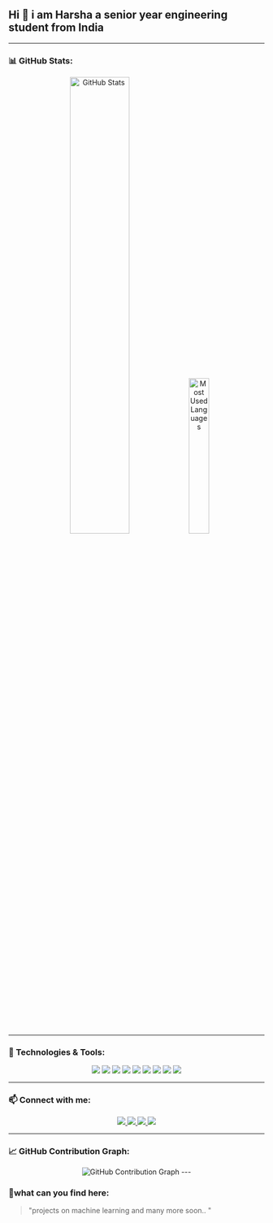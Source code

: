 ## Hi 👋 i am Harsha a senior year engineering student from India

---

### 📊 GitHub Stats:

<p align="center">
  <img src="https://github-readme-stats.vercel.app/api?username=Alexrdj11&show_icons=true&theme=radical" alt="GitHub Stats" width="48%"/>
  <img src="https://github-readme-stats.vercel.app/api/top-langs/?username=Alexrdj11&layout=compact&theme=radical" alt="Most Used Languages" width="28%"/>
</p>

---

### 🚀 Technologies & Tools:

<p align="center">
  <img src="https://img.shields.io/badge/React-20232A?style=for-the-badge&logo=react&logoColor=61DAFB"/>
  <img src="https://img.shields.io/badge/HTML5-E34F26?style=for-the-badge&logo=html5&logoColor=white"/>
  <img src="https://img.shields.io/badge/CSS3-1572B6?style=for-the-badge&logo=css3&logoColor=white"/>
  <img src="https://img.shields.io/badge/Python-3776AB?style=for-the-badge&logo=python&logoColor=white"/>
  <img src="https://img.shields.io/badge/C%23-239120?style=for-the-badge&logo=csharp&logoColor=white"/>
  <img src="https://img.shields.io/badge/Java-239120?style=for-the-badge&logo=java&logoColor=white"/>
  <img src="https://img.shields.io/badge/TensorFlow-FF6F00?style=for-the-badge&logo=tensorflow&logoColor=white"/>
  <img src="https://img.shields.io/badge/Keras-D00000?style=for-the-badge&logo=keras&logoColor=white"/>
  <img src="https://img.shields.io/badge/MongoDB-47A248?style=for-the-badge&logo=mongodb&logoColor=white"/>

</p>

---

### 📫 Connect with me:

<p align="center">
  <a href="https://instagram.com/hj_hj0502" target="_blank">
    <img src="https://img.shields.io/badge/Instagram-E4405F?style=for-the-badge&logo=instagram&logoColor=white"/>
  </a>
  <a href="https://discord.gg/Nhj5gQC7" target="_blank">
    <img src="https://img.shields.io/badge/Discord-5865F2?style=for-the-badge&logo=discord&logoColor=white"/>
  </a>
  <a href="mailto:harshahjain4@gmail.com" target="_blank">
    <img src="https://img.shields.io/badge/Gmail-D14836?style=for-the-badge&logo=gmail&logoColor=white"/>
  </a>
  <a href="https://linkedin.com/in/harsha-jain-469377253/" target="_blank">
    <img src="https://img.shields.io/badge/LinkedIn-0A66C2?style=for-the-badge&logo=linkedin&logoColor=white"/>
  </a>
</p>

---

### 📈 GitHub Contribution Graph:

<p align="center">
  <img src="https://github-readme-activity-graph.vercel.app/graph?username=Alexrdj11&theme=react-dark" alt="GitHub Contribution Graph" />
---

### 🎨what can you find here:

> "projects on machine learning and many more soon.. "
